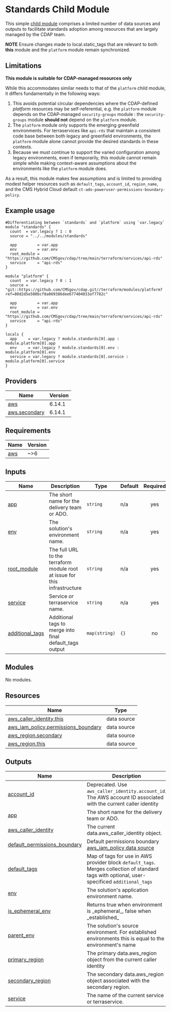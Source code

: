# Standards Child Module

This simple [child module](https://developer.hashicorp.com/terraform/language/modules#child-modules) comprises a limited number of data sources and outputs to facilitate standards adoption among resources that are largely managed by the CDAP team.

**NOTE** Ensure changes made to local.static_tags that are relevant to both **this** module and the `platform` module remain synchronized.

## Limitations

**This module is suitable for CDAP-managed resources only**

While this accommodates similar needs to that of the `platform` child module, it differs fundamentally in the following ways:
1. This avoids potential circular dependencies where the CDAP-defined _platform_ resources may be self-referential, e.g. the `platform` module depends on the CDAP-managed `security-groups` module : the `security-groups` module **should not** depend on the `platform` module.
2. The `platform` module only supports the emerging greenfield environments. For terraservices like `api-rds` that maintain a consistent code base between both legacy and greenfield environments, the `platform` module alone cannot provide the desired standards in these contexts.
3. Because we must continue to support the varied configuration among legacy environments, even if temporarily, this module cannot remain simple while making context-aware assumptions about the environments like the `platform` module does.

As a result, this module makes few assumptions and is limited to providing modest helper resources such as `default_tags`, `account_id`, `region_name`, and the CMS Hybrid Cloud default `ct-ado-poweruser-permissions-boundary-policy`.

## Example usage

```hcl
#Differentiating between `standards` and `platform` using `var.legacy`
module "standards" {
  count  = var.legacy ? 1 : 0
  source = "../../modules/standards"

  app         = var.app
  env         = var.env
  root_module = "https://github.com/CMSgov/cdap/tree/main/terraform/services/api-rds"
  service     = "api-rds"
}

module "platform" {
  count  = var.legacy ? 0 : 1
  source = "git::https://github.com/CMSgov/cdap.git//terraform/modules/platform?ref=80d2d5e500bcf8a069386dee677404033af7782c"

  app         = var.app
  env         = var.env
  root_module = "https://github.com/CMSgov/cdap/tree/main/terraform/services/api-rds"
  service     = "api-rds"
}

locals {
  app     = var.legacy ? module.standards[0].app : module.platform[0].app
  env     = var.legacy ? module.standards[0].env : module.platform[0].env
  service = var.legacy ? module.standards[0].service : module.platform[0].service
}
```

<!-- BEGIN_TF_DOCS -->
<!--WARNING: GENERATED CONTENT with terraform-docs, e.g.
     'terraform-docs --config "$(git rev-parse --show-toplevel)/.terraform-docs.yml" .'
     Manually updating sections between TF_DOCS tags may be overwritten.
     See https://terraform-docs.io/user-guide/configuration/ for more information.
-->
## Providers

| Name | Version |
|------|---------|
| <a name="provider_aws"></a> [aws](#provider\_aws) | 6.14.1 |
| <a name="provider_aws.secondary"></a> [aws.secondary](#provider\_aws.secondary) | 6.14.1 |

<!--WARNING: GENERATED CONTENT with terraform-docs, e.g.
     'terraform-docs --config "$(git rev-parse --show-toplevel)/.terraform-docs.yml" .'
     Manually updating sections between TF_DOCS tags may be overwritten.
     See https://terraform-docs.io/user-guide/configuration/ for more information.
-->
## Requirements

| Name | Version |
|------|---------|
| <a name="requirement_aws"></a> [aws](#requirement\_aws) | ~>6 |

<!--WARNING: GENERATED CONTENT with terraform-docs, e.g.
     'terraform-docs --config "$(git rev-parse --show-toplevel)/.terraform-docs.yml" .'
     Manually updating sections between TF_DOCS tags may be overwritten.
     See https://terraform-docs.io/user-guide/configuration/ for more information.
-->
## Inputs

| Name | Description | Type | Default | Required |
|------|-------------|------|---------|:--------:|
| <a name="input_app"></a> [app](#input\_app) | The short name for the delivery team or ADO. | `string` | n/a | yes |
| <a name="input_env"></a> [env](#input\_env) | The solution's environment name. | `string` | n/a | yes |
| <a name="input_root_module"></a> [root\_module](#input\_root\_module) | The full URL to the terraform module root at issue for this infrastructure | `string` | n/a | yes |
| <a name="input_service"></a> [service](#input\_service) | Service _or_ terraservice name. | `string` | n/a | yes |
| <a name="input_additional_tags"></a> [additional\_tags](#input\_additional\_tags) | Additional tags to merge into final default\_tags output | `map(string)` | `{}` | no |

<!--WARNING: GENERATED CONTENT with terraform-docs, e.g.
     'terraform-docs --config "$(git rev-parse --show-toplevel)/.terraform-docs.yml" .'
     Manually updating sections between TF_DOCS tags may be overwritten.
     See https://terraform-docs.io/user-guide/configuration/ for more information.
-->
## Modules

No modules.

<!--WARNING: GENERATED CONTENT with terraform-docs, e.g.
     'terraform-docs --config "$(git rev-parse --show-toplevel)/.terraform-docs.yml" .'
     Manually updating sections between TF_DOCS tags may be overwritten.
     See https://terraform-docs.io/user-guide/configuration/ for more information.
-->
## Resources

| Name | Type |
|------|------|
| [aws_caller_identity.this](https://registry.terraform.io/providers/hashicorp/aws/latest/docs/data-sources/caller_identity) | data source |
| [aws_iam_policy.permissions_boundary](https://registry.terraform.io/providers/hashicorp/aws/latest/docs/data-sources/iam_policy) | data source |
| [aws_region.secondary](https://registry.terraform.io/providers/hashicorp/aws/latest/docs/data-sources/region) | data source |
| [aws_region.this](https://registry.terraform.io/providers/hashicorp/aws/latest/docs/data-sources/region) | data source |

<!--WARNING: GENERATED CONTENT with terraform-docs, e.g.
     'terraform-docs --config "$(git rev-parse --show-toplevel)/.terraform-docs.yml" .'
     Manually updating sections between TF_DOCS tags may be overwritten.
     See https://terraform-docs.io/user-guide/configuration/ for more information.
-->
## Outputs

| Name | Description |
|------|-------------|
| <a name="output_account_id"></a> [account\_id](#output\_account\_id) | Deprecated. Use `aws_caller_identity.account_id`. The AWS account ID associated with the current caller identity |
| <a name="output_app"></a> [app](#output\_app) | The short name for the delivery team or ADO. |
| <a name="output_aws_caller_identity"></a> [aws\_caller\_identity](#output\_aws\_caller\_identity) | The current data.aws\_caller\_identity object. |
| <a name="output_default_permissions_boundary"></a> [default\_permissions\_boundary](#output\_default\_permissions\_boundary) | Default permissions boundary [aws\_iam\_policy data source](https://registry.terraform.io/providers/hashicorp/aws/latest/docs/data-sources/iam_policy#attribute-reference) |
| <a name="output_default_tags"></a> [default\_tags](#output\_default\_tags) | Map of tags for use in AWS provider block `default_tags`. Merges collection of standard tags with optional, user-specificed `additional_tags` |
| <a name="output_env"></a> [env](#output\_env) | The solution's application environment name. |
| <a name="output_is_ephemeral_env"></a> [is\_ephemeral\_env](#output\_is\_ephemeral\_env) | Returns true when environment is \_ephemeral\_, false when \_established\_ |
| <a name="output_parent_env"></a> [parent\_env](#output\_parent\_env) | The solution's source environment. For established environments this is equal to the environment's name |
| <a name="output_primary_region"></a> [primary\_region](#output\_primary\_region) | The primary data.aws\_region object from the current caller identity |
| <a name="output_secondary_region"></a> [secondary\_region](#output\_secondary\_region) | The secondary data.aws\_region object associated with the secondary region. |
| <a name="output_service"></a> [service](#output\_service) | The name of the current service or terraservice. |
<!-- END_TF_DOCS -->
